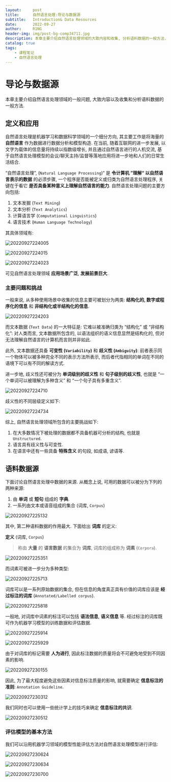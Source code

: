 ```yaml
---
layout:     post
title:      自然语言处理:导论与数据源
subtitle:   Introduction& Data Resources
date:       2022-09-27
author:     R1NG
header-img: img/post-bg-comp34711.jpg
description: 本章主要介绍自然语言处理领域的大致内容和收集, 分析语料数据的一般方法.
catalog: true
tags:
    - 课程笔记
    - 自然语言处理
---
```


# 导论与数据源

本章主要介绍自然语言处理领域的一般问题, 大致内容以及收集和分析语料数据的一般方法.

## 定义和应用

自然语言处理是机器学习和数据科学领域的一个细分方向, 其主要工作是将海量的 **自然语言** 作为数据进行数据分析和模型构造. 在当前, 随着互联网的进一步发展, 以文字为载体的信息量将持续以指数级增长, 并且通过自然语言进行的人机交流, 基于自然语言处理模型的会议/聊天主持/监督等落地应用将进一步地和人们的日常生活结合.   

“自然语言处理”, (`Natural Language Processing`)“ 是 **令计算机 ”理解“ 以自然语言表示的数据** 的必须步骤, 一个程序是否能被定义或归类为自然语言处理程序, 关键在于看它 **是否具备某种意义上理解自然语言的能力**. 自然语言处理问题的主要方向包括:

1. 文本发掘 (`Text Mining`)
2. 文本分析 (`Text Analytics`)
3. 计算语言学 (`Computational Linguistics`)
4. 语言技术 (`Human Language Technology`)

其具体领域有:

![20220927224005](https://cdn.jsdelivr.net/gh/KirisameR/KirisameR.github.io/img/blogpost_images/20220927224005.png)

![20220927224015](https://cdn.jsdelivr.net/gh/KirisameR/KirisameR.github.io/img/blogpost_images/20220927224015.png)

![20220927224023](https://cdn.jsdelivr.net/gh/KirisameR/KirisameR.github.io/img/blogpost_images/20220927224023.png)

可见自然语言处理领域 **应用场景广泛**, **发展前景巨大**.

### 主要问题和挑战

一般来说, 从多种使用场景中收集的信息主要可被划分为两类: **结构化的, 数字或程序化的信息** 和 **非结构化或半结构化的信息**.

![20220927224203](https://cdn.jsdelivr.net/gh/KirisameR/KirisameR.github.io/img/blogpost_images/20220927224203.png)

而文本数据 (`Text Data`) 的一大特征是: 它难以被准确归类为 “结构化” 或 “非结构化”: 对人类而言, 文本数据所包含的, 以语法组织的语义信息显然是结构化的, 但对无法理解自然语言的计算机而言则并非如此. 

此外, 文本数据还具备 **可变性 (`Variability`)** 和 **歧义性 (`Ambiguity`)**: 前者表示同一个物体可以被多种完全不同的表示方法所表示, 而后者代指相同的单词在不同的语境下可以有不同的解读方式.

进一步地, 歧义性还可被分为 **单词级别的歧义性** 和 **句子级别的歧义性**, 也就是 “一个单词可以被理解为多种含义” 和 “一个句子具有多重含义”.

![20220927224710](https://cdn.jsdelivr.net/gh/KirisameR/KirisameR.github.io/img/blogpost_images/20220927224710.png)

歧义性的不同层级定义如下:

![20220927224734](https://cdn.jsdelivr.net/gh/KirisameR/KirisameR.github.io/img/blogpost_images/20220927224734.png)

综上, 自然语言处理领域所包含的主要挑战如下:

1. 在大多数情况下被处理的数据都不具备机器可分析的结构, 也就是 `Unstructured`.
2. 语言具有歧义性与可变性.
3. 在语言中还有一些具备 **特殊含义** 的句段, 如成语, 谚语等.

## 语料数据源

下面讨论自然语言处理中数据的来源. 从概念上说, 可用的数据可以被分为下列的两种来源:

1. 由 **单词** 或 **短句** 组成的 **字典**.
2. 一系列由文本或语音组成的集合 (词库, `Corpus`)

![20220927225132](https://cdn.jsdelivr.net/gh/KirisameR/KirisameR.github.io/img/blogpost_images/20220927225132.png)

其中, 第二种语料数据的作用最大. 下面给出 **词库** 的定义:

**定义** (词库, `Corpus`)
> 称由 **大量** 的 **语言数据** 的集合为 **词库**, 词库的组成称为 **词素** (`Corpora`).

![20220927225351](https://cdn.jsdelivr.net/gh/KirisameR/KirisameR.github.io/img/blogpost_images/20220927225351.png)

而词素可被进一步分为多种类型: 

![20220927225713](https://cdn.jsdelivr.net/gh/KirisameR/KirisameR.github.io/img/blogpost_images/20220927225713.png)

词库可以是一系列原始数据的集合, 但在信息的角度真正具有价值的词库应该是 **经过标注的词库** (`Annotated/Labelled corpus`).

![20220927225818](https://cdn.jsdelivr.net/gh/KirisameR/KirisameR.github.io/img/blogpost_images/20220927225818.png)

一般地, 对词库中词素的标注可以包括 **语法信息**, **语义信息** 等. 经过标注的词库既可作为机器学习模型的训练数据和评估数据. 

![20220927225914](https://cdn.jsdelivr.net/gh/KirisameR/KirisameR.github.io/img/blogpost_images/20220927225914.png)

![20220927225929](https://cdn.jsdelivr.net/gh/KirisameR/KirisameR.github.io/img/blogpost_images/20220927225929.png)

由于对词库的标记需要 **人为进行**, 因此标注数据的质量将会不可避免地受到不同因素的影响. 

![20220927230155](https://cdn.jsdelivr.net/gh/KirisameR/KirisameR.github.io/img/blogpost_images/20220927230155.png)

因此, 为了最大程度避免这些因素对信息标注质量的影响, 就需要确定 **信息标注的准则**: `Annotation Guideline`.

![20220927230312](https://cdn.jsdelivr.net/gh/KirisameR/KirisameR.github.io/img/blogpost_images/20220927230312.png)

我们同时也可以使用一些统计学上的技巧来确定 **信息标注的共识**.

![20220927230512](https://cdn.jsdelivr.net/gh/KirisameR/KirisameR.github.io/img/blogpost_images/20220927230512.png)

### 评估模型的基本方法

我们可以沿用机器学习领域的模型性能评估方法对自然语言处理模型进行评估:

![20220927230624](https://cdn.jsdelivr.net/gh/KirisameR/KirisameR.github.io/img/blogpost_images/20220927230624.png)

![20220927230634](https://cdn.jsdelivr.net/gh/KirisameR/KirisameR.github.io/img/blogpost_images/20220927230634.png)

![20220927230700](https://cdn.jsdelivr.net/gh/KirisameR/KirisameR.github.io/img/blogpost_images/20220927230700.png)